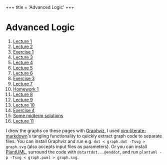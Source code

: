 +++
title = 'Advanced Logic'
+++
# Advanced Logic
1. [Lecture 1](lecture-1/)
2. [Lecture 2](lecture-2/)
3. [Exercise 1](exercise-1/)
4. [Lecture 3](lecture-3/)
5. [Lecture 4](lecture-4/)
6. [Lecture 5](lecture-5/)
7. [Lecture 6](lecture-6/)
8. [Exercise 3](exercise-3/)
9. [Lecture 7](lecture-7/)
10. [Homework 1](homework-1/)
11. [Lecture 8](lecture-8/)
12. [Lecture 9](lecture-9/)
13. [Lecture 10](lecture-10/)
14. [Exercise 4](exercise-4/)
15. [Some midterm solutions](some-midterm-solutions/)
15. [Lecture 11](lecture-11/)

I drew the graphs on these pages with [Graphviz](https://graphviz.org/), I used [vim-literate-markdown](https://github.com/thezeroalpha/vim-literate-markdown)'s tangling functionality to quickly extract graph code to separate files.
You can install Graphviz and run e.g. `dot < graph.dot -Tsvg > graph.svg` (also accepts input files as parameters).
Or you can install [PlantUML](https://plantuml.com/), surround the code with `@startdot...@enddot`, and run `plantuml -p -Tsvg < graph.puml > graph.svg`.
